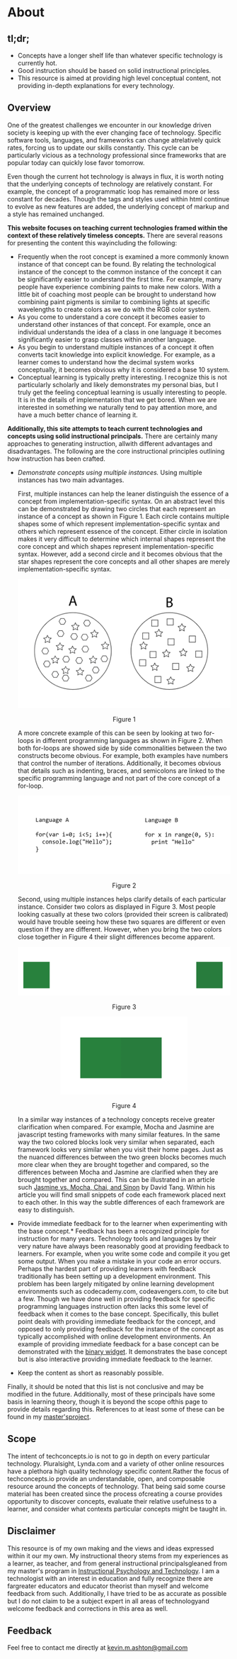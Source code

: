 # About
## tl;dr;

  * Concepts have a longer shelf life than whatever specific technology is currently hot.
  * Good instruction should be based on solid instructional principles.
  * This resource is aimed at providing high level conceptual content, not providing in-depth explanations for every technology.

## Overview

One of the greatest challenges we encounter in our knowledge driven society is keeping up with the ever changing face of technology. Specific software tools, languages, and frameworks can change atrelatively quick rates, forcing us to update our skills constantly. This cycle can be particularly vicious as a technology professional since frameworks that are popular today can quickly lose favor tomorrow.

Even though the current hot technology is always in flux, it is worth noting that the underlying concepts of technology are relatively constant. For example, the concept of a programmatic loop has remained more or less constant for decades. Though the tags and styles used within html continue to evolve as new features are added, the underlying concept of markup and a style has remained unchanged.

**This website focuses on teaching current technologies framed within the context of these relatively timeless concepts.** There are several reasons for presenting the content this wayincluding the following:

* Frequently when the root concept is examined a more commonly known instance of that concept can be found. By relating the technological instance of the concept to the common instance of the concept it can be significantly easier to understand the first time. For example, many people have experience combining paints to make new colors. With a little bit of coaching most people can be brought to understand how combining paint pigments is similar to combining lights at specific wavelengths to create colors as we do with the RGB color system.
* As you come to understand a core concept it becomes easier to understand other instances of that concept. For example, once an individual understands the idea of a class in one language it becomes significantly easier to grasp classes within another language.
* As you begin to understand multiple instances of a concept it often converts tacit knowledge into explicit knowledge. For example, as a learner comes to understand how the decimal system works conceptually, it becomes obvious why it is considered a base 10 system.
* Conceptual learning is typically pretty interesting. I recognize this is not particularly scholarly and likely demonstrates my personal bias, but I truly get the feeling conceptual learning is usually interesting to people. It is in the details of implementation that we get bored. When we are interested in something we naturally tend to pay attention more, and have a much better chance of learning it.

**Additionally, this site attempts to teach current technologies and concepts using solid instructional principals.** There are certainly many approaches to generating instruction, allwith different advantages and disadvantages. The following are the core instructional principles outlining how instruction has been crafted.

* *Demonstrate concepts using multiple instances.* Using multiple instances has two main advantages.
  
  First, multiple instances can help the leaner distinguish the essence of a concept from implementation-specific syntax. On an abstract level this can be demonstrated by drawing two circles that each represent an instance of a concept as shown in Figure 1.  Each circle contains multiple shapes some of which represent implementation-specific syntax and others which represent essence of the concept. Either circle in isolation makes it very difficult to determine which internal shapes represent the core concept and which shapes represent implementation-specific syntax. However, add a second circle and it becomes obvious that the star shapes represent the core concepts and all other shapes are merely implementation-specific syntax.
  
  <p align="center"><img src="./assets/abcircles.png" alt="image of circles" ></p>
  <p align="center">Figure 1</p>
  
  A more concrete example of this can be seen by looking at two for-loops in different programming languages as shown in Figure 2. When both for-loops are showed side by side commonalities between the two constructs become obvious. For example, both examples have numbers that control the number of iterations. Additionally, it becomes obvious that details such as indenting, braces, and semicolons are linked to the specific programming language and not part of the core concept of a for-loop.
  
  <p align="center"><img src="./assets/ablang.png" alt="image of two programming languages"></p>
  <p align="center">Figure 2</p>
  
  Second, using multiple instances helps clarify details of each particular instance. Consider two colors as displayed in Figure 3. Most people looking casually at these two colors (provided their screen is calibrated) would have trouble seeing how these two squares are different or even question if they are different. However, when you bring the two colors close together in Figure 4 their slight differences become apparent.
  
  <p align="center"><img src="./assets/squaresapart.png" alt="two squares apart" ></p>
  <p align="center">Figure 3</p>
    
  <p align="center"><img src="./assets/squarestogether.png" alt="two squares together" ></p>
  <p align="center">Figure 4</p>
  
  In a similar way instances of a technology concepts receive greater clarification when compared. For example, Mocha and Jasmine are javascript testing frameworks with many similar features. In the same way the two colored blocks look very similar when separated, each framework looks very similar when you visit their home pages. Just as the nuanced differences between the two green blocks becomes much more clear when they are brought together and compared, so the differences between Mocha and Jasmine are clarified when they are brought together and compared. This can be illustrated in an article such <a href='http://thejsguy.com/2015/01/12/jasmine-vs-mocha-chai-and-sinon.html'>Jasmine vs. Mocha, Chai, and Sinon</a> by David Tang.  Within his article you will find small snippets of code each framework placed next to each other. In this way the subtle differences of each framework are easy to distinguish.    
   
* Provide immediate feedback for to the learner when experimenting with the base concept.* Feedback has been a recognized principle for instruction for many years. Technology tools and languages by their very nature have always been reasonably good at providing feedback to learners. For example, when you write some code and compile it you get some output. When you make a mistake in your code an error occurs. Perhaps the hardest part of providing learners with feedback traditionally has been setting up a development environment. This problem has been largely mitigated by online learning development environments such as codecademy.com, codeavengers.com, to cite but a few. Though we have done well in providing feedback for specific programming languages instruction often lacks this some level of feedback when it comes to the base concept. Specifically, this bullet point deals with providing immediate feedback for the concept, and opposed to only providing feedback for the instance of the concept as typically accomplished with online development environments. An example of providing immediate feedback for a base concept can be demonstrated with the <a target='_blank' href='/legacy/binary.html'>binary widget</a>. It demonstrates the base concept but is also interactive providing immediate feedback to the learner.
  
* Keep the content as short as reasonably possible.

Finally, it should be noted that this list is not conclusive and may be modified in the future. Additionally, most of these principals have some basis in learning theory, though it is beyond the scope ofthis page to provide details regarding this. References to at least some of these can be found in my <a href='https://dl.dropboxusercontent.com/u/472522/techconcepts/Kevin_Ashton_MS_Project.docx'>master'sproject</a>.

## Scope

The intent of techconcepts.io is not to go in depth on every particular technology. Pluralsight, Lynda.com and a variety of other online resources have a plethora high quality technology specific content.Rather the focus of techconcepts.io provide an understandable, open, and composable resource around the concepts of technology. That being said some course material has been created since the process ofcreating a course provides opportunity to discover concepts, evaluate their relative usefulness to a learner, and consider what contexts particular concepts might be taught in.

## Disclaimer

This resource is of my own making and the views and ideas expressed within it our my own. My instructional theory stems from my experiences as a learner, as teacher, and from general instructional principalsgleaned from my master's program in <a href='http://education.byu.edu/ipt'>Instructional Psychology and Technology</a>. I am a technologist with an interest in education and fully recognize there are fargreater educators and educator theorist than myself and welcome feedback from such. Additionally, I have tried to be as accurate as possible but I do not claim to be a subject expert in all areas of technologyand welcome feedback and corrections in this area as well.

## Feedback

Feel free to contact me directly at kevin.m.ashton@gmail.com
